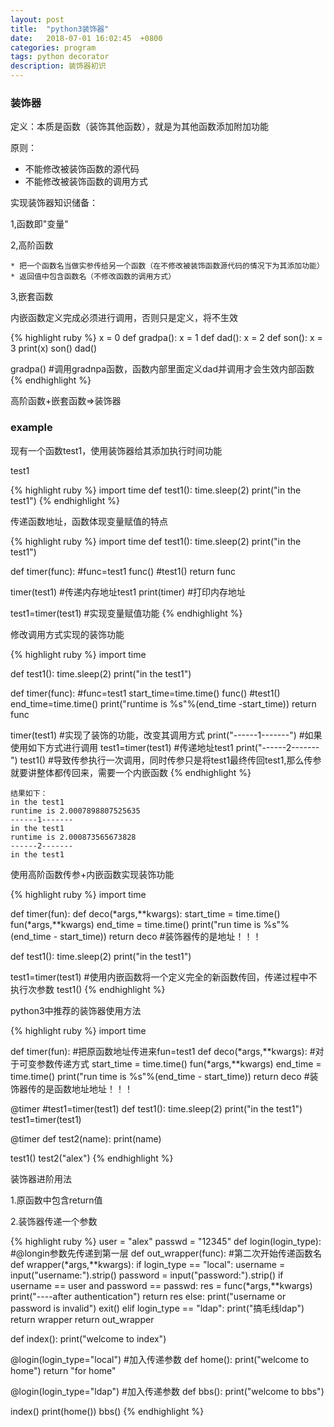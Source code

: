 ```yaml
---
layout: post
title:  "python3装饰器"
date:   2018-07-01 16:02:45  +0800
categories: program
tags: python decorator
description: 装饰器初识
---
```

### 装饰器

定义：本质是函数（装饰其他函数），就是为其他函数添加附加功能

原则：

* 不能修改被装饰函数的源代码
* 不能修改被装饰函数的调用方式

实现装饰器知识储备：

1,函数即"变量"

2,高阶函数

	* 把一个函数名当做实参传给另一个函数（在不修改被装饰函数源代码的情况下为其添加功能）
	* 返回值中包含函数名（不修改函数的调用方式）

3,嵌套函数

内嵌函数定义完成必须进行调用，否则只是定义，将不生效

{% highlight ruby %}
x = 0
def gradpa():
    x = 1
    def dad():
        x = 2
        def son():
            x = 3
            print(x)
        son()
    dad()


gradpa()	#调用gradnpa函数，函数内部里面定义dad并调用才会生效内部函数
{% endhighlight %}


高阶函数+嵌套函数=>装饰器

### example

现有一个函数test1，使用装饰器给其添加执行时间功能

test1

{% highlight ruby %}
import time
def test1():
    time.sleep(2)
    print("in the test1")
{% endhighlight %}

传递函数地址，函数体现变量赋值的特点

{% highlight ruby %}
import time
def test1():
    time.sleep(2)
    print("in the test1")

def timer(func):	#func=test1
    func()		#test1()
    return func

timer(test1)		#传递内存地址test1
print(timer)		#打印内存地址

test1=timer(test1)      #实现变量赋值功能
{% endhighlight %}

修改调用方式实现的装饰功能

{% highlight ruby %}
import time

def test1():
    time.sleep(2)
    print("in the test1")

def timer(func): #func=test1
    start_time=time.time()
    func()       #test1()
    end_time=time.time()
    print("runtime is %s"%(end_time -start_time))
    return func

timer(test1)		#实现了装饰的功能，改变其调用方式
print("------1-------")
#如果使用如下方式进行调用
test1=timer(test1)	#传递地址test1
print("------2-------")
test1()			#导致传参执行一次调用，同时传参只是将test1最终传回test1,那么传参就要讲整体都传回来，需要一个内嵌函数
{% endhighlight %}

	结果如下：
	in the test1
	runtime is 2.0007898807525635
	------1-------
	in the test1
	runtime is 2.000873565673828
	------2-------
	in the test1

使用高阶函数传参+内嵌函数实现装饰功能

{% highlight ruby %}
import time

def timer(fun):
    def deco(*args,**kwargs):
        start_time = time.time()
        fun(*args,**kwargs)
        end_time = time.time()
        print("run time is %s"%(end_time - start_time))
    return deco   #装饰器传的是地址！！！

def test1():
    time.sleep(2)
    print("in the test1")

test1=timer(test1)	#使用内嵌函数将一个定义完全的新函数传回，传递过程中不执行次参数
test1()
{% endhighlight %}

python3中推荐的装饰器使用方法

{% highlight ruby %}
import time

def timer(fun):			#把原函数地址传进来fun=test1
    def deco(*args,**kwargs):	#对于可变参数传递方式
        start_time = time.time()
        fun(*args,**kwargs)
        end_time = time.time()
        print("run time is %s"%(end_time - start_time))
    return deco   #装饰器传的是函数地址地址！！！

@timer   #test1=timer(test1)
def test1():
    time.sleep(2)
    print("in the test1")
test1=timer(test1)

@timer
def test2(name):
    print(name)

test1()
test2("alex")
{% endhighlight %}

装饰器进阶用法

1.原函数中包含return值

2.装饰器传递一个参数

{% highlight ruby %}
user = "alex"
passwd = "12345"
def login(login_type):		#@longin参数先传递到第一层
    def out_wrapper(func):	#第二次开始传递函数名
        def wrapper(*args,**kwargs):
            if login_type == "local":
                username = input("username:").strip()
                password = input("password:").strip()
                if username == user and password == passwd:
                    res = func(*args,**kwargs)
                    print("----after authentication")
                    return res
                else:
                    print("username or password is invalid")
                    exit()
            elif login_type == "ldap":
                print("搞毛线ldap")
        return wrapper
    return out_wrapper

def index():
    print("welcome to index")

@login(login_type="local")	#加入传递参数
def home():
    print("welcome to home")
    return "for home"

@login(login_type="ldap")	#加入传递参数
def bbs():
    print("welcome to bbs")

index()
print(home())
bbs()
{% endhighlight %}
